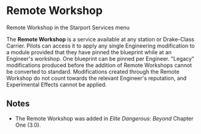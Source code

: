 # Remote Workshop
Remote Workshop in the Starport Services menu
 		 	 

The **Remote Workshop** is a service available at any station or Drake-Class Carrier. Pilots can access it to apply any single Engineering modification to a module provided that they have pinned the blueprint while at an Engineer's workshop. One blueprint can be pinned per Engineer. "Legacy" modifications produced before the addition of Remote Workshops cannot be converted to standard. Modifications created through the Remote Workshop do not count towards the relevant Engineer's reputation, and Experimental Effects cannot be applied.

## Notes

- The Remote Workshop was added in *Elite Dangerous: Beyond* Chapter One (3.0).